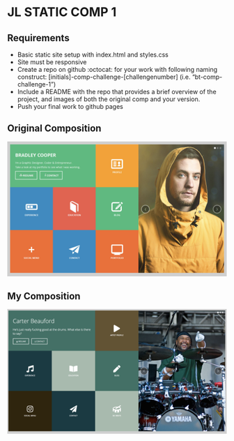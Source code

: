 # JL STATIC COMP 1

## Requirements

- Basic static site setup with index.html and styles.css
- Site must be responsive
- Create a repo on github :octocat: for your work with following naming construct: [initials]-comp-challenge-[challengenumber] (i.e. “bt-comp-challenge-1”)
- Include a README with the repo that provides a brief overview of the project, and images of both the original comp and your   version.
- Push your final work to github pages

 ## Original Composition
  ![Original Comp](images/Original.png)
  
  ## My Composition
  ![My Comp](images/Mine.png)
